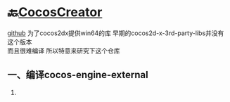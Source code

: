
# 🔙[CocosCreator](/docs/cocoscreator/)
[github](https://github.com/cocos/cocos-engine-external)
为了cocos2dx提供win64的库 早期的cocos2d-x-3rd-party-libs并没有这个版本  
而且很难编译 所以特意来研究下这个仓库



## 一、编译cocos-engine-external

1. 
```
```






